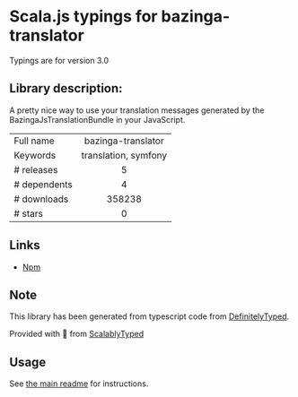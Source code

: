 
# Scala.js typings for bazinga-translator

Typings are for version 3.0

## Library description:
A pretty nice way to use your translation messages generated by the BazingaJsTranslationBundle in your JavaScript.

|                    |                 |
| ------------------ | :-------------: |
| Full name          | bazinga-translator |
| Keywords           | translation, symfony |
| # releases         | 5 |
| # dependents       | 4 |
| # downloads        | 358238 |
| # stars            | 0 |

## Links
- [Npm](https://www.npmjs.com/package/bazinga-translator)
    


## Note
This library has been generated from typescript code from [DefinitelyTyped](https://definitelytyped.org).

Provided with :purple_heart: from [ScalablyTyped](https://github.com/oyvindberg/ScalablyTyped)

## Usage
See [the main readme](../../readme.md) for instructions.



